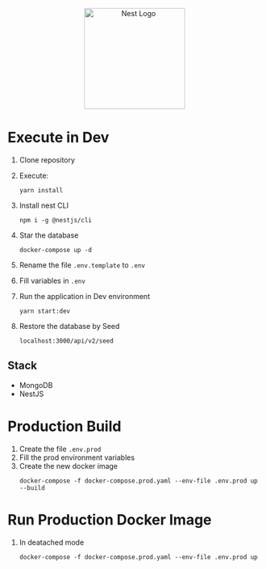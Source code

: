 <p align="center">
  <a href="http://nestjs.com/" target="blank"><img src="https://nestjs.com/img/logo-small.svg" width="200" alt="Nest Logo" /></a>
</p>

# Execute in Dev

1. Clone repository
1. Execute:

   ```
   yarn install
   ```

1. Install nest CLI

   ```
   npm i -g @nestjs/cli
   ```

1. Star the database

   ```
   docker-compose up -d
   ```

1. Rename the file `.env.template` to `.env`
1. Fill variables in `.env`
1. Run the application in Dev environment

   ```\
   yarn start:dev
   ```

1. Restore the database by Seed
   ```
   localhost:3000/api/v2/seed
   ```

## Stack

- MongoDB
- NestJS

# Production Build

1. Create the file `.env.prod`
1. Fill the prod environment variables
1. Create the new docker image
   ```
   docker-compose -f docker-compose.prod.yaml --env-file .env.prod up --build
   ```

# Run Production Docker Image

1. In deatached mode
   ```
   docker-compose -f docker-compose.prod.yaml --env-file .env.prod up
   ```
